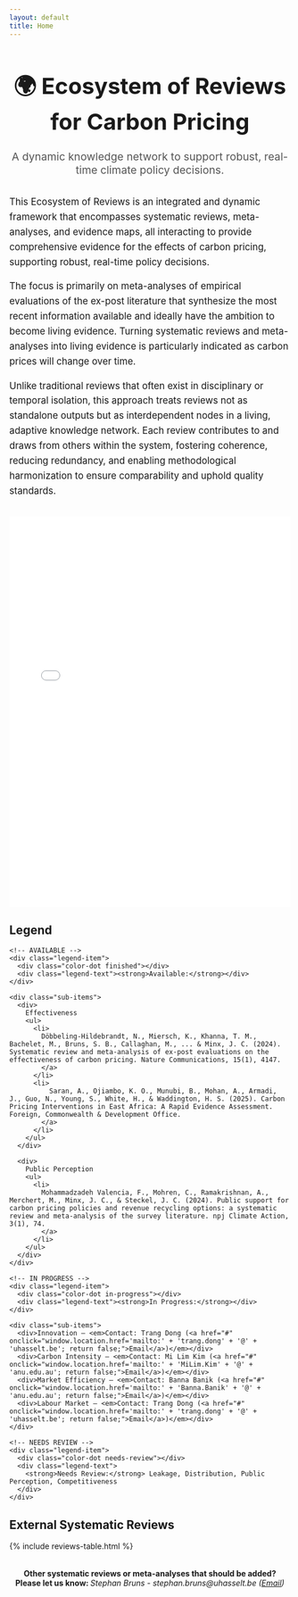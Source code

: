 ```yaml
---
layout: default
title: Home
---
```


<div class="header-container" style="text-align: center; margin-top: 2rem;">
  <h1 style="font-size: 2.5rem; font-weight: bold;">🌍 Ecosystem of Reviews for Carbon Pricing</h1>
  <p style="font-size: 1.2rem; color: #555; max-width: 800px; margin: auto;">
    A dynamic knowledge network to support robust, real-time climate policy decisions.
  </p>
</div>

<div style="max-width: 900px; margin: 2rem auto; line-height: 1.6; font-size: 1.05rem;">
  <p>
    This Ecosystem of Reviews is an integrated and dynamic framework that encompasses systematic reviews, meta-analyses, and evidence maps, all interacting to provide comprehensive evidence for the effects of carbon pricing, supporting robust, real-time policy decisions.
  </p>

  <p>
    The focus is primarily on meta-analyses of empirical evaluations of the ex-post literature that synthesize the most recent information available and ideally have the ambition to become living evidence. Turning systematic reviews and meta-analyses into living evidence is particularly indicated as carbon prices will change over time.
  </p>

  <p>
    Unlike traditional reviews that often exist in disciplinary or temporal isolation, this approach treats reviews not as standalone outputs but as interdependent nodes in a living, adaptive knowledge network. Each review contributes to and draws from others within the system, fostering coherence, reducing redundancy, and enabling methodological harmonization to ensure comparability and uphold quality standards.
  </p>
  
</div>

<!-- Embedded Graph -->
<div class="graph-container">
  <iframe src="carbon_pricing_graph.html" width="100%" height="700" style="border: none;"></iframe>
</div>

<!-- Main Content Wrapper -->
<div class="stacked-container">

  <!-- Legend Section -->
  <div class="legend-box">
    <h2>Legend</h2>

    <!-- AVAILABLE -->
    <div class="legend-item">
      <div class="color-dot finished"></div>
      <div class="legend-text"><strong>Available:</strong></div>
    </div>
    
    <div class="sub-items">
      <div>
        Effectiveness
        <ul>
          <li>
            Döbbeling-Hildebrandt, N., Miersch, K., Khanna, T. M., Bachelet, M., Bruns, S. B., Callaghan, M., ... & Minx, J. C. (2024). Systematic review and meta-analysis of ex-post evaluations on the effectiveness of carbon pricing. Nature Communications, 15(1), 4147.
            </a>
          </li>
          <li>
              Saran, A., Ojiambo, K. O., Munubi, B., Mohan, A., Armadi, J., Guo, N., Young, S., White, H., & Waddington, H. S. (2025). Carbon Pricing Interventions in East Africa: A Rapid Evidence Assessment. Foreign, Commonwealth & Development Office.
            </a>
          </li>
        </ul>
      </div>

      <div>
        Public Perception
        <ul>
          <li>
            Mohammadzadeh Valencia, F., Mohren, C., Ramakrishnan, A., Merchert, M., Minx, J. C., & Steckel, J. C. (2024). Public support for carbon pricing policies and revenue recycling options: a systematic review and meta-analysis of the survey literature. npj Climate Action, 3(1), 74.
            </a>
          </li>
        </ul>
      </div>
    </div>

    <!-- IN PROGRESS -->
    <div class="legend-item">
      <div class="color-dot in-progress"></div>
      <div class="legend-text"><strong>In Progress:</strong></div>
    </div>

    <div class="sub-items">
      <div>Innovation – <em>Contact: Trang Dong (<a href="#" onclick="window.location.href='mailto:' + 'trang.dong' + '@' + 'uhasselt.be'; return false;">Email</a>)</em></div>
      <div>Carbon Intensity – <em>Contact: Mi Lim Kim (<a href="#" onclick="window.location.href='mailto:' + 'MiLim.Kim' + '@' + 'anu.edu.au'; return false;">Email</a>)</em></div>
      <div>Market Efficiency – <em>Contact: Banna Banik (<a href="#" onclick="window.location.href='mailto:' + 'Banna.Banik' + '@' + 'anu.edu.au'; return false;">Email</a>)</em></div>
      <div>Labour Market – <em>Contact: Trang Dong (<a href="#" onclick="window.location.href='mailto:' + 'trang.dong' + '@' + 'uhasselt.be'; return false;">Email</a>)</em></div>
    </div>

    <!-- NEEDS REVIEW -->
    <div class="legend-item">
      <div class="color-dot needs-review"></div>
      <div class="legend-text">
        <strong>Needs Review:</strong> Leakage, Distribution, Public Perception, Competitiveness
      </div>
    </div>
  </div>
</div>

  <!-- Table Section -->
  <div class="table-container">
    <h2>External Systematic Reviews</h2>
    {% include reviews-table.html %}
  </div>

  <!-- Contribution Call -->
  <div class="contribute-note" style="text-align: center; margin-top: 2rem;">
    <p>
      <strong>
        Other systematic reviews or meta-analyses that should be added?<br>
        Please let us know:
      </strong>
      <em>
        Stephan Bruns - stephan.bruns@uhasselt.be (<a href="#" onclick="window.location.href='mailto:' + 'stephan.bruns' + '@' + 'uhasselt.be'; return false;">Email</a>)
      </em>
    </p>
  </div>

</div>
